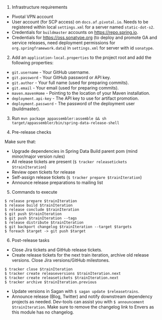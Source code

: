 1. Infrastructure requirements

- Pivotal VPN account
- User account (for SCP access) on `docs.af.pivotal.io`. Needs to be registered within local `settings.xml` for a server named `static-dot-s2`.
- Credentials for `buildmaster` accounts on https://repo.spring.io.
- Credentials for https://oss.sonatype.org (to deploy and promote GA and service releases, need deployment permissions for `org.springframework.data`) in `settings.xml` for server with id `sonatype`.

2. Add an `application-local.properties` to the project root and add the following properties:

- `git.username` - Your GitHub username.
- `git.password` - Your GitHub password or API key.
- `git.author` - Your full name (used for preparing commits).
- `git.email` - Your email (used for preparing commits).
- `maven.mavenHome` - Pointing to the location of your Maven installation.
- `deployment.api-key` - The API key to use for artifact promotion.
- `deployment.password` - The password of the deployment user (buildmaster).

3. Run `mvn package appassembler:assemble && sh target/appassembler/bin/spring-data-release-shell`

4. Pre-release checks

Make sure that:

* Upgrade dependencies in Spring Data Build parent pom (mind minor/major version rules)
* All release tickets are present (`$ tracker releasetickets $trainIteration`)
* Review open tickets for release
* Self-assign release tickets (`$ tracker prepare $trainIteration`)
* Announce release preparations to mailing list

5. Commands to execute

```
$ release prepare $trainIteration
$ release build $trainIteration
$ release conclude $trainIteration
$ git push $trainIteration
$ git push $trainIteration --tags
$ release distribute $trainIteration
$ git backport changelog $trainIteration --target $targets
$ foreach $target -> git push $target
```

6. Post-release tasks

* Close Jira tickets and GitHub release tickets.
* Create release tickets for the next train iteration, archive old release versions. Close Jira versions/GitHub milestones.

```
$ tracker close $trainIteration
$ tracker create releaseversions $trainIteration.next
$ tracker create releasetickets $trainIteration.next
$ tracker archive $trainIteration.previous
```

* Update versions in Sagan with `$ sagan update $releasetrains`. 
* Announce release (Blog, Twitter) and notify downstream dependency projects as needed. Dev-tools can assist you with `$ announcement $trainIteration`. Make sure to remove the changelog link to Envers as this module has no changelog.

